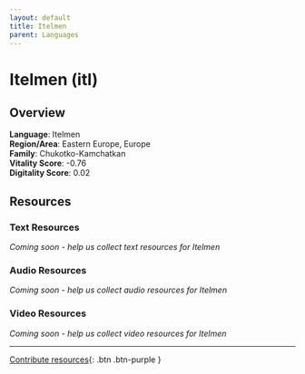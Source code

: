 ```yaml
---
layout: default
title: Itelmen
parent: Languages
---
```


# Itelmen (itl)

## Overview

**Language**: Itelmen  
**Region/Area**: Eastern Europe, Europe  
**Family**: Chukotko-Kamchatkan  
**Vitality Score**: -0.76  
**Digitality Score**: 0.02  

## Resources

### Text Resources
*Coming soon - help us collect text resources for Itelmen*

### Audio Resources
*Coming soon - help us collect audio resources for Itelmen*

### Video Resources
*Coming soon - help us collect video resources for Itelmen*

---

[Contribute resources](https://fairtrain.github.io/){: .btn .btn-purple }
